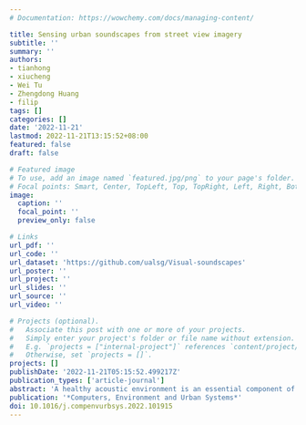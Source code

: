 ```yaml
---
# Documentation: https://wowchemy.com/docs/managing-content/

title: Sensing urban soundscapes from street view imagery
subtitle: ''
summary: ''
authors:
- tianhong
- xiucheng
- Wei Tu
- Zhengdong Huang
- filip
tags: []
categories: []
date: '2022-11-21'
lastmod: 2022-11-21T13:15:52+08:00
featured: false
draft: false

# Featured image
# To use, add an image named `featured.jpg/png` to your page's folder.
# Focal points: Smart, Center, TopLeft, Top, TopRight, Left, Right, BottomLeft, Bottom, BottomRight.
image:
  caption: ''
  focal_point: ''
  preview_only: false

# Links
url_pdf: ''
url_code: ''
url_dataset: 'https://github.com/ualsg/Visual-soundscapes'
url_poster: ''
url_project: ''
url_slides: ''
url_source: ''
url_video: ''

# Projects (optional).
#   Associate this post with one or more of your projects.
#   Simply enter your project's folder or file name without extension.
#   E.g. `projects = ["internal-project"]` references `content/project/deep-learning/index.md`.
#   Otherwise, set `projects = []`.
projects: []
publishDate: '2022-11-21T05:15:52.499217Z'
publication_types: ['article-journal']
abstract: 'A healthy acoustic environment is an essential component of sustainable cities. Various noise monitoring and simulation techniques have been developed to measure and evaluate urban sounds. However, sensing large areas at a fine resolution remains a great challenge. Based on machine learning, we introduce a new application of street view imagery — estimating large-area high-resolution urban soundscapes, investigating the premise that we can predict and characterize soundscapes without laborious and expensive noise measurements. First, visual features are extracted from street-level imagery using computer vision. Second, fifteen soundscape indicators are identified and a survey is conducted to gauge them solely from images. Finally, a prediction model is constructed to infer the urban soundscape by modeling the non-linear relationship between them. The results are verified with extensive field surveys. Experiments conducted in Singapore and Shenzhen using half a million images affirm that street view imagery enables us to sense large-scale urban soundscapes with low cost but high accuracy and detail, and provides an alternative means to generate soundscape maps. R squared reaches 0.48 by evaluating the predicted results with field data collection. Further novelties in this domain are revealing the contributing visual elements and spatial laws of soundscapes, underscoring the usability of crowdsourced data, and exposing international patterns in perception.'
publication: '*Computers, Environment and Urban Systems*'
doi: 10.1016/j.compenvurbsys.2022.101915
---
```



